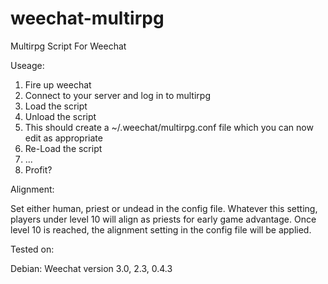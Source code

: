 # weechat-multirpg
Multirpg Script For Weechat

Useage:

1. Fire up weechat
2. Connect to your server and log in to multirpg
3. Load the script
4. Unload the script
5. This should create a ~/.weechat/multirpg.conf file which you can now edit as appropriate
6. Re-Load the script
7. ...
8. Profit?

Alignment:

Set either human, priest or undead in the config file.
Whatever this setting, players under level 10 will align as priests for early game advantage.
Once level 10 is reached, the alignment setting in the config file will be applied.

Tested on:

Debian: Weechat version 3.0, 2.3, 0.4.3
